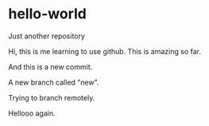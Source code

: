 hello-world
===========

Just another repository

Hi, this is me learning to use github. This is amazing so far.

And this is a new commit.

A new branch called "new".

Trying to branch remotely.

Hellooo again.
